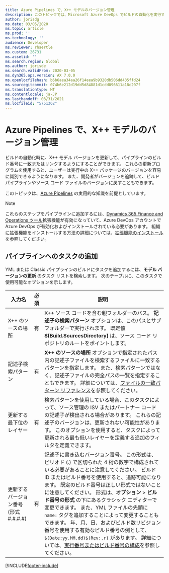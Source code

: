 ```yaml
---
title: Azure Pipelines で、X++ モデルのバージョン管理
description: このトピックでは、Microsoft Azure DevOps でビルドの自動化を実行するときにバージョン X++ のモデルを自動的に作成する方法について説明します。
author: jorisdg
ms.date: 03/05/2020
ms.topic: article
ms.prod: ''
ms.technology: ''
audience: Developer
ms.reviewer: rhaertle
ms.custom: 26731
ms.assetid: ''
ms.search.region: Global
ms.author: jorisde
ms.search.validFrom: 2020-03-05
ms.dyn365.ops.version: AX 7.0.0
ms.openlocfilehash: b6b6aea34aa26f14eea9b9320db506dd435ffd24
ms.sourcegitcommit: 074b6e212d19dd5d84881d1cdd096611a18c207f
ms.translationtype: HT
ms.contentlocale: ja-JP
ms.lasthandoff: 03/31/2021
ms.locfileid: "5751362"
---
```

# <a name="x-model-versioning-in-azure-pipelines"></a>Azure Pipelines で、X++ モデルのバージョン管理

ビルドの自動化時に、X++ モデル バージョンを更新して、パイプラインのビルド番号に一致またはリンクするようにすることができます。 これらの更新プログラムを使用すると、ユーザーは実行中の X++ パッケージのバージョンを容易に識別できるようになります。 また、開発者がバージョンを追跡して、ビルド パイプラインやソース コード ファイルのバージョンに戻すこともできます。

このトピックは、[Azure Pipelines](https://docs.microsoft.com/azure/devops/pipelines/get-started/pipelines-get-started) の実用的な知識を前提としています。

> [!NOTE]
> これらのステップをパイプラインに追加するには、[Dynamics 365 Finance and Operations ツール](https://marketplace.visualstudio.com/items?itemName=Dyn365FinOps.dynamics365-finops-tools)拡張機能が有効になっていて、Azure DevOps アカウントで Azure DevOps が有効化およびインストールされている必要があります。 組織に拡張機能をインストールする方法の詳細については、[拡張機能のインストール](https://docs.microsoft.com/azure/devops/marketplace/install-extension)を参照してください。

## <a name="add-the-task-to-a-pipeline"></a>パイプラインへのタスクの追加

YML または Classic パイプラインのビルドにタスクを追加するには、**モデル バージョンの更新** のタスク リストを検索します。 次のテーブルに、このタスクで使用可能なオプションを示します。

| 入力名 | 必須 | 説明 |
| --- | --- | --- |
| X++ のソースの場所 | 有 | X++ ソース コードを含む親フォルダーのパス。 **記述子の検索パターン** オプションは、このパスとサブフォルダーで実行されます。 既定値 **$(Build.SourcesDirectory)** は、ソース コード リポジトリのルートをポイントします。 |
| 記述子検索パターン | 有 | **X++ のソースの場所** オプションで指定されたパス内の記述子ファイルを検索するファイルに一致するパターンを指定します。 また、検索パターンではなく、記述子ファイルの完全パスの一覧を指定することもできます。 詳細については、[ファイルの一致パターン リファレンス](https://docs.microsoft.com/azure/devops/pipelines/tasks/file-matching-patterns)を参照してください。 |
| 更新する最下位のレイヤー | 有 | 検索パターンを使用している場合、このタスクによって、ソース管理の ISV またはパートナー コードの記述子が検出される場合があります。 これらの記述子のバージョンは、更新されない可能性があります。 このオプションを使用すると、タスクによって更新される最も低いレイヤーを定義する追加のフィルタを定義できます。 |
| 更新するバージョン番号 (形式 #.#.#.#) | 有 | 記述子に書き込むバージョン番号。 この形式は、ピリオド (.) で区切られた 4 桁の数字で構成されている必要があることに注意してください。 ビルド ID またはビルド番号を使用すると、追跡可能になります。 既定のビルド番号は正しい形式ではないことに注意してください。 形式は、**オプション** \> **ビルド番号の形式** の下にあるクラシック エディターで変更できます。 また、YML ファイルの先頭に `name:` タグを追加することによって変更することもできます。 年、月、日、およびビルド数リビジョン番号を使用する有効なビルド番号の例として、`$(Date:yy.MM.dd)$(Rev:.r)` があります。 詳細については、[実行番号またはビルド番号の構成](https://docs.microsoft.com/azure/devops/pipelines/process/run-number)を参照してください。 |


[!INCLUDE[footer-include](../../../includes/footer-banner.md)]